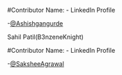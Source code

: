 #Contributor Name: - LinkedIn Profile

-[@Ashishgangurde](https://www.linkedin.com/in/ashish-gangurde/)  

Sahil Patil(B3nzeneKnight)

#Contributor Name: - LinkedIn Profile

-[@SaksheeAgrawal](https://www.linkedin.com/in/sakshee-agrawal-b600a4238/) 
